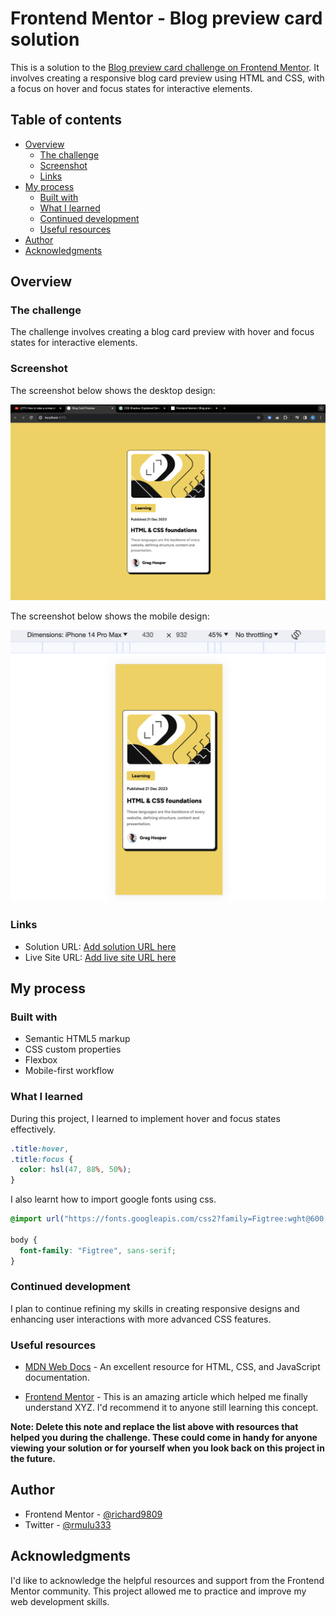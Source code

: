 # Frontend Mentor - Blog preview card solution

This is a solution to the [Blog preview card challenge on Frontend Mentor](https://www.frontendmentor.io/challenges/blog-preview-card-ckPaj01IcS). It involves creating a responsive blog card preview using HTML and CSS, with a focus on hover and focus states for interactive elements.

## Table of contents

- [Overview](#overview)
  - [The challenge](#the-challenge)
  - [Screenshot](#screenshot)
  - [Links](#links)
- [My process](#my-process)
  - [Built with](#built-with)
  - [What I learned](#what-i-learned)
  - [Continued development](#continued-development)
  - [Useful resources](#useful-resources)
- [Author](#author)
- [Acknowledgments](#acknowledgments)


## Overview

### The challenge

The challenge involves creating a blog card preview with hover and focus states for interactive elements.

### Screenshot

The screenshot below shows the desktop design:

![](./screenshot-desktop.png)

The screenshot below shows the mobile design:

![](./screenshot-mobile.png)

### Links

- Solution URL: [Add solution URL here](https://github.com/richard9809/blog-preview-card)
- Live Site URL: [Add live site URL here](https://venerable-kashata-87edfb.netlify.app)

## My process

### Built with

- Semantic HTML5 markup
- CSS custom properties
- Flexbox
- Mobile-first workflow


### What I learned

During this project, I learned to implement hover and focus states effectively. 

```css
.title:hover,
.title:focus {
  color: hsl(47, 88%, 50%);
}
```

I also learnt how to import google fonts using css.

```css
@import url("https://fonts.googleapis.com/css2?family=Figtree:wght@600;800&display=swap");

body {
  font-family: "Figtree", sans-serif;
}
```

### Continued development

I plan to continue refining my skills in creating responsive designs and enhancing user interactions with more advanced CSS features.


### Useful resources

- [MDN Web Docs](https://developer.mozilla.org/en-US/) - An excellent resource for HTML, CSS, and JavaScript documentation.

- [Frontend Mentor](https://www.example.com) - This is an amazing article which helped me finally understand XYZ. I'd recommend it to anyone still learning this concept.

**Note: Delete this note and replace the list above with resources that helped you during the challenge. These could come in handy for anyone viewing your solution or for yourself when you look back on this project in the future.**

## Author

- Frontend Mentor - [@richard9809](https://www.frontendmentor.io/profile/richard9809)
- Twitter - [@rmulu333](https://www.twitter.com/rmulu333)

## Acknowledgments

I'd like to acknowledge the helpful resources and support from the Frontend Mentor community. This project allowed me to practice and improve my web development skills.

